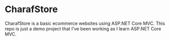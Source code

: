 # CharafStore

CharafStore is a basic ecommerce websites using ASP.NET Core MVC. This repo is just a demo project that I've been working as I learn ASP.NET Core MVC. 